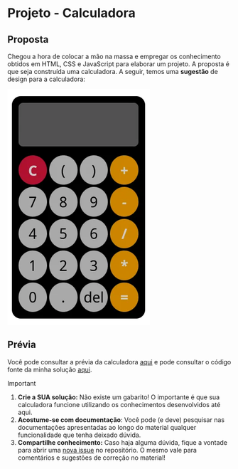# Projeto - Calculadora
## Proposta
Chegou a hora de colocar a mão na massa e empregar os conhecimento obtidos em HTML, CSS e JavaScript para elaborar um projeto.
A proposta é que seja construída uma calculadora. A seguir, temos uma __sugestão__ de design para a calculadora:

![Desing sugerido da calculadora](./img/calc.webp)
## Prévia
Você pode consultar a prévia da calculadora [aqui](https://htmlpreview.github.io/?https://raw.githubusercontent.com/gzitei/web-fatec/refs/heads/main/05.%20Projeto/projeto/index.html) e pode consultar o código fonte da minha solução [aqui](https://github.com/gzitei/web-fatec/tree/main/05.%20Projeto/projeto). 

> [!IMPORTANT]
> 1. __Crie a SUA solução:__ Não existe um gabarito! O importante é que sua calculadora funcione utilizando os conhecimentos desenvolvidos até aqui.
> 2. __Acostume-se com documentação__: Você pode (e deve) pesquisar nas documentações apresentadas ao longo do material qualquer funcionalidade que tenha deixado dúvida.
> 3. __Compartilhe conhecimento:__ Caso haja alguma dúvida, fique a vontade para abrir uma [nova issue](https://github.com/gzitei/web-fatec/issues/new) no repositório. O mesmo vale para comentários e sugestões de correção no material!